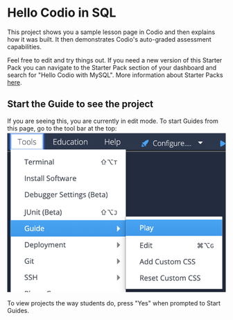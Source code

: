 # Hello Codio in SQL
This project shows you a sample lesson page in Codio and then explains how it was built. It then demonstrates Codio's auto-graded assessment capabilities.

Feel free to edit and try things out. If you need a new version of this Starter Pack you can navigate to the Starter Pack section of your dashboard and search for "Hello Codio with MySQL". More information about Starter Packs [here](https://docs.codio.com/common/develop/packs/packs.html#).
## Start the Guide to see the project
If you are seeing this, you are currently in edit mode. To start Guides from this page, go to the tool bar at the top:
![The Tools menu is in the Codio Menu bar. Select Tools, then Guide and then Play](.guides/img/playGuide.png)

To view projects the way students do, press "Yes" when prompted to Start Guides.
